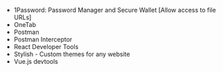 * 1Password: Password Manager and Secure Wallet [Allow access to file URLs]
* OneTab
* Postman
* Postman Interceptor
* React Developer Tools
* Stylish - Custom themes for any website
* Vue.js devtools
